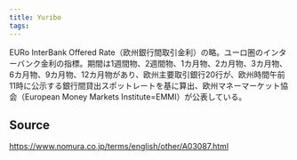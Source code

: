```yaml
---
title: Yuribo
tags: 
---
```


EURo InterBank Offered Rate（欧州銀行間取引金利）の略。ユーロ圏のインターバンク金利の指標。期間は1週間物、2週間物、1カ月物、2カ月物、3カ月物、6カ月物、9カ月物、12カ月物があり、欧州主要取引銀行20行が、欧州時間午前11時に公示する銀行間貸出スポットレートを基に算出、欧州マネーマーケット協会（European Money Markets Institute=EMMI）が公表している。

## Source
https://www.nomura.co.jp/terms/english/other/A03087.html